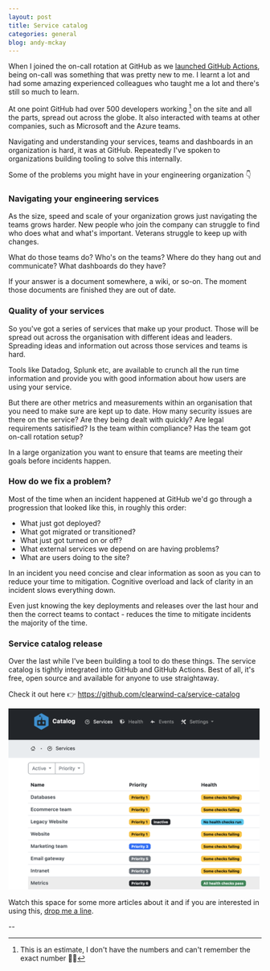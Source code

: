 ```yaml
---
layout: post
title: Service catalog
categories: general
blog: andy-mckay
---
```


When I joined the on-call rotation at GitHub as we [launched GitHub Actions](https://docs.github.com/en/actions), being on-call was something that was pretty new to me. I learnt a lot and had some amazing experienced colleagues who taught me a lot and there's still so much to learn.

At one point GitHub had over 500 developers working [^1] on the site and all the parts, spread out across the globe. It also interacted with teams at other companies, such as Microsoft and the Azure teams.

Navigating and understanding your services, teams and dashboards in an organization is hard, it was at GitHub. Repeatedly I've spoken to organizations building tooling to solve this internally.

Some of the problems you might have in your engineering organization 👇

### Navigating your engineering services

As the size, speed and scale of your organization grows just navigating the teams grows harder. New people who join the company can struggle to find who does what and what's important. Veterans struggle to keep up with changes.

What do those teams do? Who's on the teams? Where do they hang out and communicate? What dashboards do they have?

If your answer is a document somewhere, a wiki, or so-on. The moment those documents are finished they are out of date.

### Quality of your services

So you've got a series of services that make up your product. Those will be spread out across the organisation with different ideas and leaders. Spreading ideas and information out across those services and teams is hard.

Tools like Datadog, Splunk etc, are available to crunch all the run time information and provide you with good information about how users are using your service.

But there are other metrics and measurements within an organisation that you need to make sure are kept up to date. How many security issues are there on the service? Are they being dealt with quickly? Are legal requirements satisified? Is the team within compliance? Has the team got on-call rotation setup?

In a large organization you want to ensure that teams are meeting their goals before incidents happen.

### How do we fix a problem?

Most of the time when an incident happened at GitHub we'd go through a progression that looked like this, in roughly this order:
* What just got deployed?
* What got migrated or transitioned?
* What just got turned on or off?
* What external services we depend on are having problems?
* What are users doing to the site?

In an incident you need concise and clear information as soon as you can to reduce your time to mitigation. Cognitive overload and lack of clarity in an incident slows everything down.

Even just knowing the key deployments and releases over the last hour and then the correct teams to contact - reduces the time to mitigate incidents the majority of the time.

### Service catalog release

Over the last while I've been building a tool to do these things. The service catalog is tightly integrated into GitHub and GitHub Actions. Best of all, it's free, open source and available for anyone to use straightaway.

Check it out here 👉 https://github.com/clearwind-ca/service-catalog

<img src="files/catalog-services-may-15.png" width="500px">

Watch this space for some more articles about it and if you are interested in using this, [drop me a line](https://clearwind.ca/).

--

[^1]: This is an estimate, I don't have the numbers and can't remember the exact number 🤷‍♂